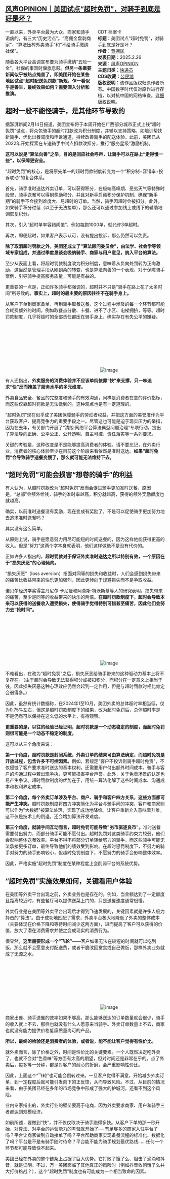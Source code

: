 <!--1740725846000-->
[风声OPINION｜美团试点“超时免罚”，对骑手到底是好是坏？](https://chinadigitaltimes.net/chinese/716166.html)
------

<div style="width:42%;float:right;padding-left:20px;"><div class="su-spoiler su-spoiler-style-fancy su-spoiler-icon-chevron-circle" data-scroll-offset="0" data-anchor-in-url="no"><div class="su-spoiler-title" tabindex="0" role="button"><span class="su-spoiler-icon"></span>CDT 档案卡</div><div class="su-spoiler-content su-u-clearfix su-u-trim"><strong>标题：</strong>美团试点“超时免罚”，对骑手到底是好是坏？<br><strong>作者：</strong><a href="https://chinadigitaltimes.net/space/风声OPINION" target="_blank">贾拥民</a><br><strong>发表日期：</strong>2025.2.26<br><strong>来源：</strong><a href="https://archive.ph/jb9Kf" target="_blank">风声OPINION</a><br><strong>主题归类：</strong><a href="https://chinadigitaltimes.net/space/快递员" target="_blank">快递员</a><br><strong>CDS收藏：</strong><a href="https://chinadigitaltimes.net/space/%E5%85%AC%E6%B0%91%E9%A6%86" target="_blank" rel="noopener">公民馆</a><br><strong>版权说明：</strong>该作品版权归原作者所有。中国数字时代仅对原作进行存档，以对抗中国的网络审查。<a href="https://chinadigitaltimes.net/chinese/copyright">详细版权说明</a>。</div></div></div><p>一直以来，外卖平台最为大众、商家和骑手诟病的，有三大“历史污点”。“高佣金盘剥商家”、“算法压榨外卖骑手”和“不给骑手缴纳社保”。</p><p>随着各大平台高调宣布要为骑手缴纳“五险一金”，社保的事暂时偃旗息鼓。<strong>但另一条重要新闻似乎被热点掩盖了，即美团开始在某些地区试点“超时配送免罚款”新规，乍一看似乎是善举，最终效果如何？需要深入分析和推演。</strong></p><h2>超时一般不能怪骑手，是其他环节导致的</h2><p>据澎湃新闻2月14日报道，美团宣布将于本周开始在广西部分城市正式上线“超时免罚”试点，将众包骑手的超时扣款改为积分制度，并辅以支持策略，如培训帮扶新骑手、优化出餐调度和申诉通道，持续改善骑手的配送体验。此前，美团已从2022年开始探索在专送骑手中试点扣款改扣分，推行“服务星级”激励机制。</p><p><strong>这可以说是“算法向善”之举，目的是回应社会呼声，让骑手可以在路上“走得慢一些”，以保障更安全。</strong></p><p>“超时免罚”的核心，是将原先单一的超时罚款制度转变为一个“积分制+容错率+投诉联动”的复合体系。</p><p>首先，骑手准时送达外卖订单，可以获得积分，在极端高峰期、恶劣天气等特殊时段里，骑手送餐可以得到奖励积分，并且对新手启动积分保护机制，确保“新手期”的骑手不会接到难度大、易超时的订单。当然，骑手因超时会被扣分。此外，如果骑手积分过低（以至于无法接单），那么还可以通过参加线上或线下的辅助培训恢复积分。</p><p>其次，引入“超时单率容错阈值”，例如每跑1000单，就允许3单超时。</p><p>再次，即便超时，如果客户表示认可，没有提出投诉，那么仍然可以免责。</p><p><strong>除了取消超时罚款之外，美团还成立了“算法顾问委员会”，由法学、社会学等领域专家组成，并通过季度恳谈会吸纳骑手、商家与用户意见，纳入平台的算法。</strong></p><p>至少从表面上看，将超时罚款制度改为积分制度，意味着从负向处罚转为正向激励，这当然是管理手段从刚到柔的转变，也是算法向善的一个表现，对于保障骑手案例，引导骑手提高服务质量，可能是有益的。</p><p>更重要的一点是，正如许多骑手都强调的，超时并不只是“骑手在路上花了太多时间”所导致的。<strong>事实上，超时的最主要的原因往往不在骑手身上。</strong></p><p>从客户下单到商家备单，再到骑手取餐送餐，这个过程中涉及的每一个环节都可能会耗费额外的时间，例如取餐点分散、卡餐、进不了小区、电梯拥挤，等等。超时罚款制度，几乎将超时的全部责任都压在骑手身上，确实存在有失公平的嫌疑。</p><p><img decoding="async" src="data:image/svg+xml,%3Csvg%20xmlns='http://www.w3.org/2000/svg'%20viewBox='0%200%200%200'%3E%3C/svg%3E" alt="image" data-lazy-src="https://keep.cdt.media/assets/images/f/3/f30f1e74/5098e9c1.jpeg"><noscript><img decoding="async" src="https://keep.cdt.media/assets/images/f/3/f30f1e74/5098e9c1.jpeg" alt="image"></noscript></p><p>有人还指出，<strong>外卖服务的消费体验并不应该单纯依靠“快”来支撑，只一味追求“快”反而掩盖了服务水平的多元维度。</strong></p><p>外卖食品安全、餐品的完整度和骑手的有效沟通，同样是消费者在意的评价指标，而这些仅靠超时罚款是无法做到的。这种观点也是有一定道理的。</p><p>“超时免罚”现在似乎成了美团保障骑手的劳动者权益，并把这方面的美誉度作为平台获取客户、提高竞争力的重要手段之一。尽管这也可能是迫于现实压力的举措，因为在去年，有关部门开展了“清朗·网络平台算法典型问题治理”专项行动，提出了算法导向正确、公平公正、公开透明、自主可控、责任落实等一系列要求。</p><p>关键的考验是，这种改变是不是能够提高消费者的体验。请不要忘记，在外卖行业，消费者的核心体验至少在目前这个阶段来看依然是准时送达。<strong>如果“超时免罚”会导致骑手送餐变慢了，那么就可能无法维持下去。</strong></p><h2>“超时免罚”可能会损害“想卷的骑手”的利益</h2><p>有人认为，从超时罚款改为“超时免罚”反而会促进骑手更加准时送餐，原因是，“总部”会额外给钱，骑手的准时率越高，积分就越高，获得的额外奖励额度也就越高。</p><p>确实，以前准时送餐没有奖励，现在变成有奖励了，不是可以促使骑手更加努力地去追求准时送餐吗？</p><p>其实没有这么简单。</p><p>从原则上说，骑手是愿意努力用尽可能短的时间送餐的，因为这样他能获得更高的收入。但是“努力”这两个字本身就表明，他们这样做绝不是没有代价的。</p><p>正如许多人指出的，<strong>超时罚款对于保证外卖准时送达之所以特别有效，一个原因在于“损失厌恶”的心理倾向。</strong></p><p>“损失厌恶”（loss aversion）指面对同等的损失和收益时，人们会感到损失带来的痛苦比收益带来的快乐更加强烈，因此更倾向于规避损失而不是争取收益。</p><p>诺贝尔经济学奖得主丹尼尔·卡尼曼和阿莫斯·特沃斯基等人的研究表明，损失带来的痛苦，至少是同等的收益带来的快乐的两倍。<strong>在超时罚款制度下，超时会导致本来可以获得的送餐收入遭受损失，使得骑手觉得特别可惜甚至痛苦，因此他们会努力去“抢时间”。</strong></p><p><img decoding="async" src="data:image/svg+xml,%3Csvg%20xmlns='http://www.w3.org/2000/svg'%20viewBox='0%200%200%200'%3E%3C/svg%3E" alt="image" data-lazy-src="https://keep.cdt.media/assets/images/f/3/f30f1e74/5ef2c20b.jpeg"><noscript><img decoding="async" src="https://keep.cdt.media/assets/images/f/3/f30f1e74/5ef2c20b.jpeg" alt="image"></noscript></p><p>不难看出，在改为“超时免罚”之后，损失厌恶给骑手带来的这种驱动力基本上将不复存在。（由于超时会导致无法获得积分或被扣积分，而积分在一定意义上相当于钱，因此损失厌恶这种心理效应仍然会起到一定作用，但是与超时罚款时相比肯定会弱得多。）</p><p>因此，虽然有统计数据称，在2024年1至10月，美团外卖的总体超时率相当低，仅为0.75%左右，但这是超时罚款制度下的结果，改为超时免罚后，总体超时率是不是仍然可以保持在这么低的水平上，有待观察。</p><p><strong>更重要的是，以往的经验已经证明，超时罚款是一个动态稳定的制度，而超时免罚则很可能是一个动态不稳定的制度。</strong></p><p>这可以从三个角度来说：</p><p><strong>第一个角度，超时罚款是封闭系统，外卖订单的结果可由算法确定，而超时免罚是开放过程，包含许多不可控因素。</strong>例如，若规定"客户不投诉则骑手超时免责"，不仅侵蚀了客户要求准时送达的基本权利，还需要用户付出额外时间成本。骑手与客户的沟通过程中若出现争执，更可能损害平台声誉。此外，关于免责场景的认定也易产生争议。超时罚款制度的优势在于，用统一算法化解了这些时间成本、沟通成本和权利界定成本。</p><p><strong>第二个角度，每个外卖订单涉及平台、商户、骑手和客户四方关系，这些方面都可能产生冲突。</strong>超时罚款制度将四方冲突简化为平台与骑手间的冲突，客户和商家则可以作为"大数据"被算法处理，实现了成功地降维。让客户重新介入意味着升维，这不仅是技术上的倒退，还会增加算法开发难度。</p><p><strong>第三个角度，就骑手间互动而言，超时免罚可能导致"劣币驱逐良币"。</strong>准时送餐需要付出努力，而部分骑手可能不愿付出。超时免罚对这类骑手约束力较弱，他们会影响整体送餐效率。平台不得不将部分订单转给努力的骑手，而这些骑手可能无法承接更多订单，最终导致他们的绩效受到影响。在超时惩罚制度下，不努力的骑手对努力的骑手影响较小，但超时免罚制度下，不愿努力的骑手会影响整体效率。</p><p>因此，严格实施"超时免罚"制度在某种程度上会削弱平台的系统优势。</p><h2>“超时免罚”实施效果如何，关键看用户体验</h2><p>在美团等外卖平台出现之前，外卖业务也是存在的。例如，当金额达到了一定额度且距离较近时，有些餐厅可以提供送菜上门的，只是送餐速度通常很慢。</p><p>外卖行业是在美团等外卖平台出现后才得到飞速发展的，关键因素就是许多人极力抨击的“算法”。由于成功地匹配了需求，外卖平台极大地降低了外卖的整体成本（主要体现在价格下降和等待时间减少这两方面），进而提高了客户可以获得的价值，放大了潜在消费需求并使之变成现实的消费行为。</p><p>很显然，<strong>这里需要形成一个“飞轮”</strong>——客户如果无法在较短的时间就可以吃到饭，那么就不会愿意支付配送费，或者干脆改回堂食或自己做饭，那样外卖业务就成了无源之水。</p><p><img decoding="async" src="data:image/svg+xml,%3Csvg%20xmlns='http://www.w3.org/2000/svg'%20viewBox='0%200%200%200'%3E%3C/svg%3E" alt="image" data-lazy-src="https://keep.cdt.media/assets/images/f/3/f30f1e74/a7564f11.jpeg"><noscript><img decoding="async" src="https://keep.cdt.media/assets/images/f/3/f30f1e74/a7564f11.jpeg" alt="image"></noscript></p><p>商家出餐、骑手送餐的效率如果不够高，那么能够送达的订单数量就会很少，骑手的收入就上不去，那样也就没有什么人愿意来当骑手。外卖订单数量上不去，商家也就没有能力提供价格低廉质量尚可的产品。</p><p><strong>所以，最终的检验还是消费者的体验，或者说，能不能让客户觉得有性价比。</strong></p><p>就外卖而言，除了价格之外，时间是性价比的关键要素。一个人既然决定吃外卖了，也就不会对“色香味”等方面有太高的期望，但对时间还是非常在乎的。点了外卖后，每多等一分钟，都是对客户的耐心的折磨，会严重影响性价比。</p><p>因此，上面这个“飞轮”也可能会倒转过来。一旦客户觉得不满意，开始减少外卖订单，到一定程度后就可能引发向下的正反馈，从而导致风险。不过，从目前的情况来看，由于美团已经在多年的市场竞争中形成了强大的护城河，还看不到这个风险。</p><p>业内专家指出的，外卖行业的壁垒要高于电商，因为外卖要求商家、用户和骑手三者都达到规模经济。</p><p>如前所述，要做到“快”，并不仅仅取决于骑手跑得多快。从客户下单的那一秒开始，对算法、对平台的运营能力的考验就开始了—-有足够多的商家入驻平台了吗？平台让商家做到自动接单了吗？平台帮助商家实现备餐流程的标准化、数据化了吗？平台是不是有骑手随时待命？平台能不能为骑手规划最优路线……任何一个环节都可能导致快不起来。</p><p>美团已经在外卖的整个链条上占据了巨大优势。它打败了饿了么、阻击了滴滴和抖音，就是证明。不过，万一美团面临了其他真正的风险时（例如抖音收购饿了么并大打价格战？），这个“超时免罚”制度也有可能成为一个相当致命的因素。</p><div class="addtoany_share_save_container addtoany_content addtoany_content_bottom"><div class="a2a_kit a2a_kit_size_32 addtoany_list" data-a2a-url="https://chinadigitaltimes.net/chinese/716166.html" data-a2a-title="风声OPINION｜美团试点“超时免罚”，对骑手到底是好是坏？"><a class="a2a_button_facebook" href="https://www.addtoany.com/add_to/facebook?linkurl=https%3A%2F%2Fchinadigitaltimes.net%2Fchinese%2F716166.html&amp;linkname=%E9%A3%8E%E5%A3%B0OPINION%EF%BD%9C%E7%BE%8E%E5%9B%A2%E8%AF%95%E7%82%B9%E2%80%9C%E8%B6%85%E6%97%B6%E5%85%8D%E7%BD%9A%E2%80%9D%EF%BC%8C%E5%AF%B9%E9%AA%91%E6%89%8B%E5%88%B0%E5%BA%95%E6%98%AF%E5%A5%BD%E6%98%AF%E5%9D%8F%EF%BC%9F" title="Facebook" rel="nofollow noopener" target="_blank"></a><a class="a2a_button_twitter" href="https://www.addtoany.com/add_to/twitter?linkurl=https%3A%2F%2Fchinadigitaltimes.net%2Fchinese%2F716166.html&amp;linkname=%E9%A3%8E%E5%A3%B0OPINION%EF%BD%9C%E7%BE%8E%E5%9B%A2%E8%AF%95%E7%82%B9%E2%80%9C%E8%B6%85%E6%97%B6%E5%85%8D%E7%BD%9A%E2%80%9D%EF%BC%8C%E5%AF%B9%E9%AA%91%E6%89%8B%E5%88%B0%E5%BA%95%E6%98%AF%E5%A5%BD%E6%98%AF%E5%9D%8F%EF%BC%9F" title="Twitter" rel="nofollow noopener" target="_blank"></a><a class="a2a_button_telegram" href="https://www.addtoany.com/add_to/telegram?linkurl=https%3A%2F%2Fchinadigitaltimes.net%2Fchinese%2F716166.html&amp;linkname=%E9%A3%8E%E5%A3%B0OPINION%EF%BD%9C%E7%BE%8E%E5%9B%A2%E8%AF%95%E7%82%B9%E2%80%9C%E8%B6%85%E6%97%B6%E5%85%8D%E7%BD%9A%E2%80%9D%EF%BC%8C%E5%AF%B9%E9%AA%91%E6%89%8B%E5%88%B0%E5%BA%95%E6%98%AF%E5%A5%BD%E6%98%AF%E5%9D%8F%EF%BC%9F" title="Telegram" rel="nofollow noopener" target="_blank"></a><a class="a2a_button_reddit" href="https://www.addtoany.com/add_to/reddit?linkurl=https%3A%2F%2Fchinadigitaltimes.net%2Fchinese%2F716166.html&amp;linkname=%E9%A3%8E%E5%A3%B0OPINION%EF%BD%9C%E7%BE%8E%E5%9B%A2%E8%AF%95%E7%82%B9%E2%80%9C%E8%B6%85%E6%97%B6%E5%85%8D%E7%BD%9A%E2%80%9D%EF%BC%8C%E5%AF%B9%E9%AA%91%E6%89%8B%E5%88%B0%E5%BA%95%E6%98%AF%E5%A5%BD%E6%98%AF%E5%9D%8F%EF%BC%9F" title="Reddit" rel="nofollow noopener" target="_blank"></a><a class="a2a_button_whatsapp" href="https://www.addtoany.com/add_to/whatsapp?linkurl=https%3A%2F%2Fchinadigitaltimes.net%2Fchinese%2F716166.html&amp;linkname=%E9%A3%8E%E5%A3%B0OPINION%EF%BD%9C%E7%BE%8E%E5%9B%A2%E8%AF%95%E7%82%B9%E2%80%9C%E8%B6%85%E6%97%B6%E5%85%8D%E7%BD%9A%E2%80%9D%EF%BC%8C%E5%AF%B9%E9%AA%91%E6%89%8B%E5%88%B0%E5%BA%95%E6%98%AF%E5%A5%BD%E6%98%AF%E5%9D%8F%EF%BC%9F" title="WhatsApp" rel="nofollow noopener" target="_blank"></a><a class="a2a_button_email" href="https://www.addtoany.com/add_to/email?linkurl=https%3A%2F%2Fchinadigitaltimes.net%2Fchinese%2F716166.html&amp;linkname=%E9%A3%8E%E5%A3%B0OPINION%EF%BD%9C%E7%BE%8E%E5%9B%A2%E8%AF%95%E7%82%B9%E2%80%9C%E8%B6%85%E6%97%B6%E5%85%8D%E7%BD%9A%E2%80%9D%EF%BC%8C%E5%AF%B9%E9%AA%91%E6%89%8B%E5%88%B0%E5%BA%95%E6%98%AF%E5%A5%BD%E6%98%AF%E5%9D%8F%EF%BC%9F" title="Email" rel="nofollow noopener" target="_blank"></a><a class="a2a_button_copy_link" href="https://www.addtoany.com/add_to/copy_link?linkurl=https%3A%2F%2Fchinadigitaltimes.net%2Fchinese%2F716166.html&amp;linkname=%E9%A3%8E%E5%A3%B0OPINION%EF%BD%9C%E7%BE%8E%E5%9B%A2%E8%AF%95%E7%82%B9%E2%80%9C%E8%B6%85%E6%97%B6%E5%85%8D%E7%BD%9A%E2%80%9D%EF%BC%8C%E5%AF%B9%E9%AA%91%E6%89%8B%E5%88%B0%E5%BA%95%E6%98%AF%E5%A5%BD%E6%98%AF%E5%9D%8F%EF%BC%9F" title="Copy Link" rel="nofollow noopener" target="_blank"></a><a class="a2a_dd addtoany_share_save addtoany_share" href="https://www.addtoany.com/share"></a></div></div>
